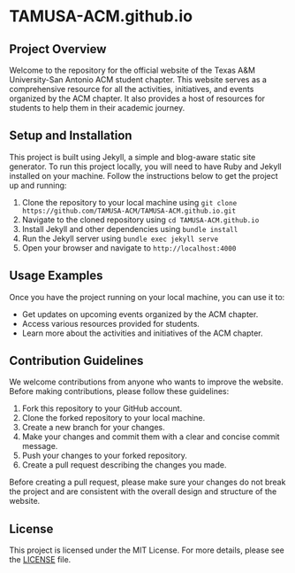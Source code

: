 # TAMUSA-ACM.github.io

## Project Overview
Welcome to the repository for the official website of the Texas A&M University-San Antonio ACM student chapter. This website serves as a comprehensive resource for all the activities, initiatives, and events organized by the ACM chapter. It also provides a host of resources for students to help them in their academic journey.

## Setup and Installation
This project is built using Jekyll, a simple and blog-aware static site generator. To run this project locally, you will need to have Ruby and Jekyll installed on your machine. Follow the instructions below to get the project up and running:

1. Clone the repository to your local machine using `git clone https://github.com/TAMUSA-ACM/TAMUSA-ACM.github.io.git`
2. Navigate to the cloned repository using `cd TAMUSA-ACM.github.io`
3. Install Jekyll and other dependencies using `bundle install`
4. Run the Jekyll server using `bundle exec jekyll serve`
5. Open your browser and navigate to `http://localhost:4000`

## Usage Examples
Once you have the project running on your local machine, you can use it to:
- Get updates on upcoming events organized by the ACM chapter.
- Access various resources provided for students.
- Learn more about the activities and initiatives of the ACM chapter.

## Contribution Guidelines
We welcome contributions from anyone who wants to improve the website. Before making contributions, please follow these guidelines:

1. Fork this repository to your GitHub account.
2. Clone the forked repository to your local machine.
3. Create a new branch for your changes.
4. Make your changes and commit them with a clear and concise commit message.
5. Push your changes to your forked repository.
6. Create a pull request describing the changes you made.

Before creating a pull request, please make sure your changes do not break the project and are consistent with the overall design and structure of the website.

## License
This project is licensed under the MIT License. For more details, please see the [LICENSE](LICENSE) file.